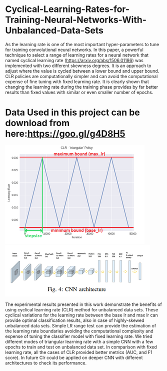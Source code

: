 # Cyclical-Learning-Rates-for-Training-Neural-Networks-With-Unbalanced-Data-Sets
As the learning rate is one of the most important hyper-parameters to tune for training convolutional neural networks. In this paper, a powerful technique to select a range of learning rates for a neural network that named cyclical learning rate (https://arxiv.org/abs/1506.01186) was implemented with two different skewness degrees. It is an approach to adjust where the value is cycled between a lower bound and upper bound. CLR policies are computationally simpler and can avoid the computational expense of fine tuning with fixed learning rate. It is clearly shown that changing the learning rate during the training phase provides by far better results than fixed values with similar or even smaller number of epochs.

# Data Used  in this project can be download from here:https://goo.gl/g4D8H5
![Test Image 8](https://github.com/fitushar/Cyclical-Learning-Rates-for-Training-Neural-Networks-With-Unbalanced-Data-Sets/blob/master/Images/Cyclic_lr.PNG)
![Test Image 8](https://github.com/fitushar/Cyclical-Learning-Rates-for-Training-Neural-Networks-With-Unbalanced-Data-Sets/blob/master/Images/Pictures.PNG)

The experimental results presented in this work demonstrate the benefits of using cyclical learning rate (CLR) method for unbalanced data sets. These cyclical variations for the learning rate between the base lr and max lr can provide optimal classification results, also in case of highly-skewed unbalanced data sets. Simple LR range test can provide the estimation of the learning rate boundaries avoiding the computational complexity and expense of tuning the classifier model with fixed learning rate. We tried different modes of triangular learning rate with a simple CNN with a few epochs to train and test on unbalanced data set. In comparison with fixed learning rate, all the cases of CLR provided better metrics (AUC, and F1 score). In future Clr could be applied on deeper CNN with different architectures to check its performance.
